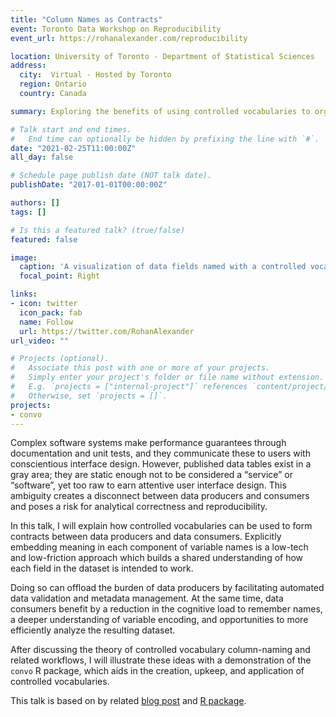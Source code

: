 ```yaml
---
title: "Column Names as Contracts"
event: Toronto Data Workshop on Reproducibility
event_url: https://rohanalexander.com/reproducibility

location: University of Toronto - Department of Statistical Sciences
address:
  city:  Virtual - Hosted by Toronto
  region: Ontario
  country: Canada

summary: Exploring the benefits of using controlled vocabularies to organize data and introducing the `convo` R package

# Talk start and end times.
#   End time can optionally be hidden by prefixing the line with `#`.
date: "2021-02-25T11:00:00Z"
all_day: false

# Schedule page publish date (NOT talk date).
publishDate: "2017-01-01T00:00:00Z"

authors: []
tags: []

# Is this a featured talk? (true/false)
featured: false

image:
  caption: 'A visualization of data fields named with a controlled vocabulary'
  focal_point: Right

links:
- icon: twitter
  icon_pack: fab
  name: Follow
  url: https://twitter.com/RohanAlexander
url_video: ""

# Projects (optional).
#   Associate this post with one or more of your projects.
#   Simply enter your project's folder or file name without extension.
#   E.g. `projects = ["internal-project"]` references `content/project/deep-learning/index.md`.
#   Otherwise, set `projects = []`.
projects:
- convo
---
```


Complex software systems make performance guarantees through documentation and unit tests, and they communicate these to users with conscientious interface design. However, published data tables exist in a gray area; they are static enough not to be considered a “service” or “software”, yet too raw to earn attentive user interface design. This ambiguity creates a disconnect between data producers and consumers and poses a risk for analytical correctness and reproducibility. 

In this talk, I will explain how controlled vocabularies can be used to form contracts between data producers and data consumers. Explicitly embedding meaning in each component of variable names is a low-tech and low-friction approach which builds a shared understanding of how each field in the dataset is intended to work. 

Doing so can offload the burden of data producers by facilitating automated data validation and metadata management. At the same time, data consumers benefit by a reduction in the cognitive load to remember names, a deeper understanding of variable encoding, and opportunities to more efficiently analyze the resulting dataset. 

After discussing the theory of controlled vocabulary column-naming and related workflows, I will illustrate these ideas with a demonstration of the `convo` R package, which aids in the creation, upkeep, and application of controlled vocabularies.

This talk is based on by related [blog post](content/post/column-name-contracts) and [R package](content/project/convo). 


